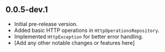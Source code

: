 ## 0.0.5-dev.1

* Initial pre-release version.
* Added basic HTTP operations in `HttpOperationsRepository`.
* Implemented `HttpException` for better error handling.
* [Add any other notable changes or features here]
